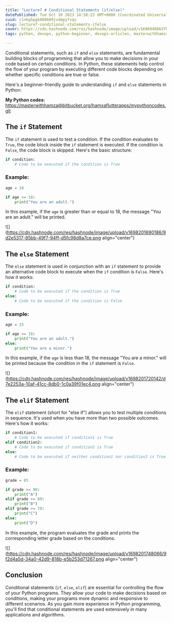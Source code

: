 ```yaml
---
title: "Lecture7 # Conditional Statements (if/else)"
datePublished: Tue Oct 10 2023 14:58:23 GMT+0000 (Coordinated Universal Time)
cuid: clnkg5pgk000b09jvdmpyfvqu
slug: lecture7-conditional-statements-ifelse
cover: https://cdn.hashnode.com/res/hashnode/image/upload/v1696949863708/587f3073-ac26-4955-8b23-6848b596a859.png
tags: python, devops, python-beginner, devops-articles, masterwithhamza

---
```


Conditional statements, such as `if` and `else` statements, are fundamental building blocks of programming that allow you to make decisions in your code based on certain conditions. In Python, these statements help control the flow of your program by executing different code blocks depending on whether specific conditions are true or false.

Here's a beginner-friendly guide to understanding `if` and `else` statements in Python:

**My Python codes:** [https://masterwithhamza@bitbucket.org/hamxaflutterapps/mypythoncodes.git](https://masterwithhamza@bitbucket.org/hamxaflutterapps/mypythoncodes.git)

## **The** `if` Statement

The `if` statement is used to test a condition. If the condition evaluates to `True`, the code block inside the `if` statement is executed. If the condition is `False`, the code block is skipped. Here's the basic structure:

```python
if condition:
    # Code to be executed if the condition is True
```

### **Example:**

```python
age = 18

if age >= 18:
    print("You are an adult.")
```

In this example, if the `age` is greater than or equal to 18, the message "You are an adult." will be printed.

![](https://cdn.hashnode.com/res/hashnode/image/upload/v1698201690186/9d2e5317-85bb-49f7-94ff-d5fc98d8a7ce.png align="center")

## **The** `else` Statement

The `else` statement is used in conjunction with an `if` statement to provide an alternative code block to execute when the `if` condition is `False`. Here's how it works:

```python
if condition:
    # Code to be executed if the condition is True
else:
    # Code to be executed if the condition is False
```

### **Example:**

```python
age = 15

if age >= 18:
    print("You are an adult.")
else:
    print("You are a minor.")
```

In this example, if the `age` is less than 18, the message "You are a minor." will be printed because the condition in the `if` statement is `False`.

![](https://cdn.hashnode.com/res/hashnode/image/upload/v1698201720142/d7e2253a-10af-41cc-8db0-1c0a39f01ec4.png align="center")

## **The** `elif` Statement

The `elif` statement (short for "else if") allows you to test multiple conditions in sequence. It's used when you have more than two possible outcomes. Here's how it works:

```python
if condition1:
    # Code to be executed if condition1 is True
elif condition2:
    # Code to be executed if condition2 is True
else:
    # Code to be executed if neither condition1 nor condition2 is True
```

### **Example:**

```python
grade = 85

if grade >= 90:
    print("A")
elif grade >= 80:
    print("B")
elif grade >= 70:
    print("C")
else:
    print("D")
```

In this example, the program evaluates the grade and prints the corresponding letter grade based on the conditions.

![](https://cdn.hashnode.com/res/hashnode/image/upload/v1698201748066/9f2d4a5d-34a0-42d9-818b-e5b253d71267.png align="center")

## **Conclusion**

Conditional statements (`if`, `else`, `elif`) are essential for controlling the flow of your Python programs. They allow your code to make decisions based on conditions, making your programs more dynamic and responsive to different scenarios. As you gain more experience in Python programming, you'll find that conditional statements are used extensively in many applications and algorithms.